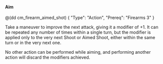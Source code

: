 #### Aim

@(dd cm_firearm_aimed_shot)
{ "Type": "Action",
	"Prereq": "Firearms 3"
}

Take a maneuver to improve the next attack, giving it a
modifier of +1. It can be repeated any number of times within a 
single turn, but the modifier is applied only to the very next 
Shoot or Aimed Shoot, either within the same turn or in the very next one. 

No other action can be performed while aiming, and performing another
action will discard the modifiers achieved.
